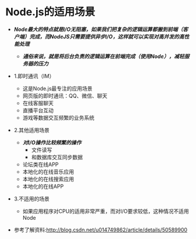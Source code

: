 # Node.js的适用场景

* ***Node最大的特点就是I/O无阻塞，如果我们把复杂的逻辑运算都搬到前端（客户端）完成，而NodeJS只需要提供异步I/O，这样就可以实现对高并发的高性能处理***
    * ***通俗来说，就是将后台负责的逻辑运算在前端完成（使用Node），减轻服务器的压力***

* 1.即时通讯（IM）
    * 这是Node.js最专注的应用场景
    * 网页版的即时通讯：QQ、微信、聊天
    * 在线客服聊天
    * 直播平台互动
    * 游戏等数据交互频繁的业务系统

* 2.其他适用场景
    * ***对I/O操作比较频繁的操作***
        * 文件读写
        * 和数据库交互同步数据
    * 论坛类在线APP
    * 本地化的在线音乐应用
    * 本地化的在线搜索应用
    * 本地化的在线APP
    

* 3.不适用的场景
    * 如果应用程序对CPU的适用非常严重，而对I/O要求较低，这种情况不适用Node

* 参考了解资料:<http://blog.csdn.net/u014749862/article/details/50589900>